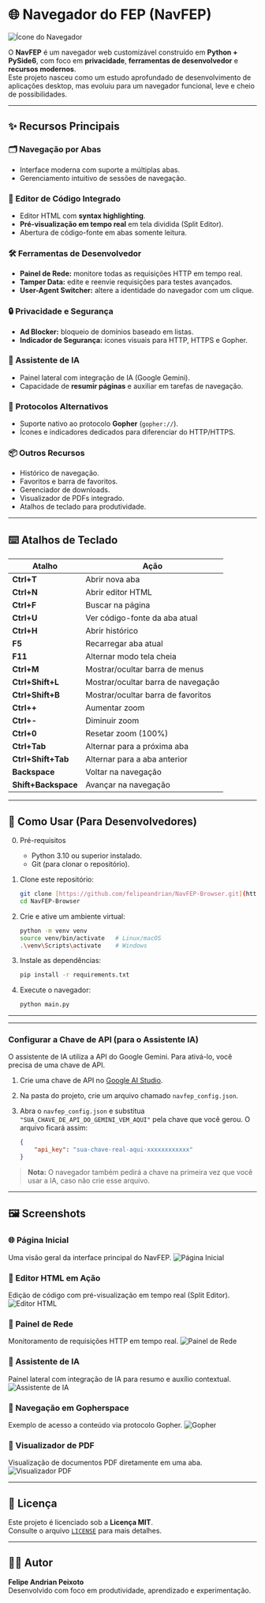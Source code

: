
# 🌐 Navegador do FEP (NavFEP)

![Ícone do Navegador](navfep.png)

O **NavFEP** é um navegador web customizável construído em **Python + PySide6**, com foco em **privacidade**, **ferramentas de desenvolvedor** e **recursos modernos**.  
Este projeto nasceu como um estudo aprofundado de desenvolvimento de aplicações desktop, mas evoluiu para um navegador funcional, leve e cheio de possibilidades.

---

## ✨ Recursos Principais

### 🗂️ Navegação por Abas
- Interface moderna com suporte a múltiplas abas.  
- Gerenciamento intuitivo de sessões de navegação.  

### 📝 Editor de Código Integrado
- Editor HTML com **syntax highlighting**.  
- **Pré-visualização em tempo real** em tela dividida (Split Editor).  
- Abertura de código-fonte em abas somente leitura.  

### 🛠️ Ferramentas de Desenvolvedor
- **Painel de Rede:** monitore todas as requisições HTTP em tempo real.  
- **Tamper Data:** edite e reenvie requisições para testes avançados.  
- **User-Agent Switcher:** altere a identidade do navegador com um clique.  

### 🔒 Privacidade e Segurança
- **Ad Blocker:** bloqueio de domínios baseado em listas.  
- **Indicador de Segurança:** ícones visuais para HTTP, HTTPS e Gopher.  

### 🤖 Assistente de IA
- Painel lateral com integração de IA (Google Gemini).  
- Capacidade de **resumir páginas** e auxiliar em tarefas de navegação.  

### 🐇 Protocolos Alternativos
- Suporte nativo ao protocolo **Gopher** (`gopher://`).  
- Ícones e indicadores dedicados para diferenciar do HTTP/HTTPS.  

### 📦 Outros Recursos
- Histórico de navegação.  
- Favoritos e barra de favoritos.  
- Gerenciador de downloads.  
- Visualizador de PDFs integrado.  
- Atalhos de teclado para produtividade.  

---

## ⌨️ Atalhos de Teclado

| Atalho                | Ação                                      |
|------------------------|-------------------------------------------|
| **Ctrl+T**            | Abrir nova aba                            |
| **Ctrl+N**            | Abrir editor HTML                         |
| **Ctrl+F**            | Buscar na página                          |
| **Ctrl+U**            | Ver código-fonte da aba atual             |
| **Ctrl+H**            | Abrir histórico                           |
| **F5**                | Recarregar aba atual                      |
| **F11**               | Alternar modo tela cheia                  |
| **Ctrl+M**            | Mostrar/ocultar barra de menus            |
| **Ctrl+Shift+L**      | Mostrar/ocultar barra de navegação        |
| **Ctrl+Shift+B**      | Mostrar/ocultar barra de favoritos        |
| **Ctrl++**            | Aumentar zoom                             |
| **Ctrl+-**            | Diminuir zoom                             |
| **Ctrl+0**            | Resetar zoom (100%)                       |
| **Ctrl+Tab**          | Alternar para a próxima aba               |
| **Ctrl+Shift+Tab**    | Alternar para a aba anterior              |
| **Backspace**         | Voltar na navegação                       |
| **Shift+Backspace**   | Avançar na navegação                      |

---

## 🚀 Como Usar (Para Desenvolvedores)

0. Pré-requisitos

	* Python 3.10 ou superior instalado.
	* Git (para clonar o repositório).
	
1. Clone este repositório:  
   ```bash
   git clone [https://github.com/felipeandrian/NavFEP-Browser.git](https://github.com/felipeandrian/NavFEP-Browser.git)
   cd NavFEP-Browser
   ```
2. Crie e ative um ambiente virtual:  
   ```bash
   python -m venv venv
   source venv/bin/activate   # Linux/macOS
   .\venv\Scripts\activate    # Windows
   ```
3. Instale as dependências:  
   ```bash
   pip install -r requirements.txt
   ```
4. Execute o navegador:  
   ```bash
   python main.py
   ```

---
---

### Configurar a Chave de API (para o Assistente IA)

O assistente de IA utiliza a API do Google Gemini. Para ativá-lo, você precisa de uma chave de API.

1.  Crie uma chave de API no [Google AI Studio](https://aistudio.google.com/app/apikey).
2.  Na pasta do projeto, crie um arquivo chamado `navfep_config.json`.
3.  Abra o `navfep_config.json` e substitua `"SUA_CHAVE_DE_API_DO_GEMINI_VEM_AQUI"` pela chave que você gerou. O arquivo ficará assim:

    ```json
    {
        "api_key": "sua-chave-real-aqui-xxxxxxxxxxxx"
    }
    ```
> **Nota:** O navegador também pedirá a chave na primeira vez que você usar a IA, caso não crie esse arquivo.

---

## 🖼️ Screenshots

### 🌐 Página Inicial
Uma visão geral da interface principal do NavFEP.
![Página Inicial](screenshots/home.png)

### 📝 Editor HTML em Ação
Edição de código com pré-visualização em tempo real (Split Editor).
![Editor HTML](screenshots/editor.png)

### 📡 Painel de Rede
Monitoramento de requisições HTTP em tempo real.
![Painel de Rede](screenshots/network.png)

### 🤖 Assistente de IA
Painel lateral com integração de IA para resumo e auxílio contextual.
![Assistente de IA](screenshots/ai.png)

### 🐇 Navegação em Gopherspace
Exemplo de acesso a conteúdo via protocolo Gopher.
![Gopher](screenshots/gopher.png)

### 📄 Visualizador de PDF
Visualização de documentos PDF diretamente em uma aba.
![Visualizador PDF](screenshots/pdf.png)

---

## 📜 Licença

Este projeto é licenciado sob a **Licença MIT**.  
Consulte o arquivo [`LICENSE`](LICENSE.txt) para mais detalhes.

---

## 👨‍💻 Autor

**Felipe Andrian Peixoto**  
Desenvolvido com foco em produtividade, aprendizado e experimentação.


